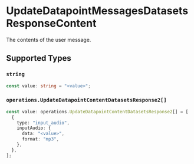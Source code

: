 # UpdateDatapointMessagesDatasetsResponseContent

The contents of the user message.


## Supported Types

### `string`

```typescript
const value: string = "<value>";
```

### `operations.UpdateDatapointContentDatasetsResponse2[]`

```typescript
const value: operations.UpdateDatapointContentDatasetsResponse2[] = [
  {
    type: "input_audio",
    inputAudio: {
      data: "<value>",
      format: "mp3",
    },
  },
];
```


